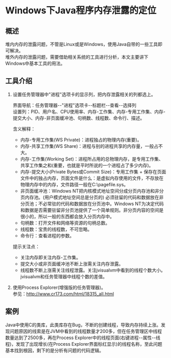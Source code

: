 # Windows下Java程序内存泄露的定位

## 概述

堆内内存的泄露问题，不管是Linux或是Windows，使用Java自带的一些工具即可解决。  
堆外内存的泄露问题，需要借助相关系统的工具进行分析，本文主要讲下Windows中基本工具的用法。  

## 工具介绍

1. 设置任务管理器中"进程"选项卡的显示列，把内存泄露相关的列都选上。  

   界面导航：任务管理器--"进程"选项卡--标题栏--查看--选择列  
   设置列：PID、用户名、CPU使用率、内存-工作集、内存-专用工作集、内存-提交大小、内存-非页面缓冲池、句柄数、线程数、命令行、描述。  

   含义解释：  

   - 内存-专用工作集(WS Private)：进程独占的物理内存(重要)。  
   - 内存-共享工作集(WS Share)：进程与别的进程共享的内存量，一般占不大。  
   - 内存-工作集(Working Set)：进程所占用的总物理内存，是专用工作集、共享工作集之和(重要，也就是平时所说的一个进程占了多少内存)。  
   - 内存-提交大小(Private Bytes或Commit Size)：专用工作集 + 保存在页面文件中的独占内存，页面文件是什么：是虚拟内存使用的文件，不存放在物理内存中的内存，文件路径一般在C:\pagefile.sys。  
   - 非页面缓冲池：Windows NT把内核模式地址空间分成分页内存池和非分页内存池。(用户模式地址空间总是分页的) 必须驻留的代码和数据放在非分页池；不必常驻的代码和数据放在分页池中。Windows NT为决定代码和数据是否需要驻留非分页池提供了一个简单规则。非分页内容的空间是很小的，所以一般的东西都会放入分页内存中。  
   - 句柄数：打开文件和网络等资源的句柄总数。  
   - 线程数：宝贵的线程数，不可忽略。  
   - 命令行：查看进程的参数。  

   提示关注点：  

   - 关注内存即关注内存-工作集。  
   - 提交大小或非页面缓冲池不断上涨需关注内存泄露。  
   - 线程数不断上涨需关注线程泄露。关注jvisualvm中看到的线程个数大小。jvisualvm和任务管理器中线程个数的差值。  

2. 使用Process Explorer(增强版的任务管理器)。  
   参见：<http://www.cr173.com/html/18315_all.html>  

## 案例

Java中使用C的类库，此类库存在Bug，不断的创建线程，导致内存持续上涨。发现问题原因的线索是在JVM中看到的线程数量才200多，但在任务管理区中线程数量达到了2500多，再在Process Explorer中的线程页面(右键进程--属性--线程)，发现了出现增长(在Process Explorer界面标红显示)的线程名称，至此问题基本找到根因，剩下的是分析有问题的代码逻辑。  
